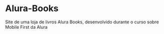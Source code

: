 # Alura-Books
Site de uma loja de livros Alura Books, desenvolvido durante o curso sobre Mobile First da Alura

